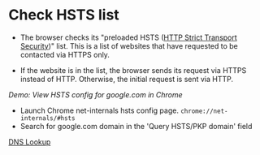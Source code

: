 # Check HSTS list

* The browser checks its "preloaded HSTS ([HTTP Strict Transport Security](https://tools.ietf.org/html/rfc6797))" list. This is a list of websites that have requested to be contacted via HTTPS only.

* If the website is in the list, the browser sends its request via HTTPS instead of HTTP. Otherwise, the initial request is sent via HTTP.

_Demo: View HSTS config for google.com in Chrome_
* Launch Chrome net-internals hsts config page.
``chrome://net-internals/#hsts``
* Search for google.com domain in the 'Query HSTS/PKP domain' field

[DNS Lookup](3-DNSlookup.md)